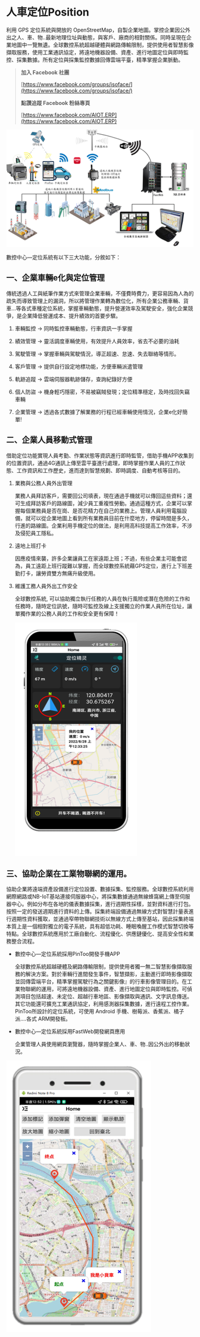 # 人車定位Position
利用 GPS 定位系統與開放的 OpenStreetMap，自製企業地圖。掌控企業因公外出之人、車、物..最新地理位址與動態，與客戶、廠商的相對關係。同時呈現在企業地圖中一覽無遺。全球數控系統超越硬體與網路傳輸限制，提供使用者智慧影像擷取服務，使用工業通訊協定，將遠地機器設備、資產、進行地圖定位與即時監控、採集數據。所有定位與採集監控數據回傳雲端平臺，精準掌握企業脈動。

> **加入 Facebook 社團**
>
> [https://www.facebook.com/groups/isoface/](https://www.facebook.com/groups/isoface/)
> 
> **點讚追蹤 Facebook 粉絲專頁**
> 
> [https://www.facebook.com/AIOT.ERP](https://www.facebook.com/AIOT.ERP)

![](images/gp_04.png)

數控中心―定位系統有以下三大功能，分敘如下：

## 一、企業車輛e化與定位管理

傳統透過人工與紙筆作業方式來管理企業車輛，不僅費時費力，更容易因為人為的疏失而導致管理上的漏洞，所以將管理作業轉為數位化，所有企業公務車輛、貨車...等各式車種定位系統，掌握車輛動態，提升營運效率及駕駛安全，強化企業競爭，是企業降低營運成本、提升績效的首要步驟。

1. 車輛監控 → 同時監控車輛動態，行車資訊一手掌握

2. 績效管理 → 靈活調度車輛使用，有效提升人員效率，省去不必要的油耗

3. 駕駛管理 → 掌握車輛與駕駛情況，導正超速、怠速、失去聯絡等情形。
 
4. 客戶管理 → 提供自行設定地標功能，方便車輛派遣管理

5. 軌跡追蹤 → 雲端伺服器軌跡儲存，查詢紀錄好方便

6. 個人防盜 → 機身輕巧隱密，不易被竊賊發現；定位精準穩定，及時找回失竊車輛

7. 企業管理 → 透過各式數據了解業務的行程已經車輛使用情況，企業e化好簡單!

## 二、企業人員移動式管理

借助定位功能實現人員考勤、作業狀態等資訊進行即時監管，借助手機APP收集到的位置資訊，通過4G通訊上傳至雲平臺進行處理，即時掌握作業人員的工作狀態、工作資訊和工作歷史，進而達到智慧規劃、即時調度、自動考核等目的。

1. 業務與公務人員外出管理

    業務人員拜訪客戶，需要回公司填表，現在通過手機就可以傳回這些資料；還可生成拜訪客戶的路線圖，減少員工重複性勞動。通過這種方式，企業可以掌握每個業務員是否在崗、是否花精力在自己的業務上。管理人員利用電腦設備，就可以從企業地圖上看到所有業務員目前在什麼地方，停留時間是多久，行進的路線圖。企業利用手機定位的做法，是利用高科技提高工作效率，不涉及侵犯員工隱私。

2. 遠地上班打卡

    因應疫情來襲，許多企業讓員工在家遠距上班；不過，有些企業主可能會認為，員工遠距上班行蹤難以掌握，而全球數控系統藉GPS定位，進行上下班差勤打卡，讓勞資雙方無痛升級使用。

3. 維護工務人員外出工作安全

    全球數控系統, 可以協助獨立執行任務的人員在執行風險或潛在危險的工作和任務時，隨時定位訊號，隨時可監控及線上支援獨立的作業人員所在位址，讓單獨作業的公務人員的工作和安全更有保障！

    ![](images/gp_08.png)

## 三、協助企業在工業物聯網的運用。

協助企業將遠端資產設備進行定位設置、數據採集、監控服務。全球數控系統利用網際網路或NB-IoT基站連接伺服器中心，將採集數據通過無線蜂窩網上傳至伺服器中心。例如分布在各地的儀表數據採集，進行週期性採樣，並對資料進行打包。按照一定的發送週期進行資料的上傳。採集終端設備通過無線方式對智慧計量表進行週期性資料獲取，並通過窄帶物聯網技術以無線方式上傳至基站，因此採集終端本質上是一個相對獨立的電子系統，具有超低功耗、睡眠喚醒工作模式智慧切換等特點。全球數控系統應用於工廠自動化、流程優化、供應鏈優化、提高安全性和業務整合流程。

* 數控中心―定位系統採用PinToo開發手機APP

    全球數控系統超越硬體及網路傳輸限制，提供使用者獨一無二智慧影像擷取服務的解決方案。對於車輛行進間發生事件，智慧擷影，主動進行即時影像擷取並回傳雲端平台，精準掌握駕駛行為之關鍵影像』的行車影像管理目的。在工業物聯網的運用，可將遠地機器設備、資產、進行地圖定位與即時監控。可偵測項目包括超速、未定位、超越行車地區、影像擷取與通訊、文字訊息傳送。其它功能還可擴充工業通訊協定，利用感測器採集數據，進行遠程工控作業。PinToo所設計的定位系統，可使用 Android 手機、樹莓派、香蕉派、橘子派....各式 ARM開發板。

* 數控中心―定位系統採用FastWeb開發網頁應用
    
    企業管理人員使用網頁瀏覽器，隨時掌握企業人、車、物..因公外出的移動狀況。

![](images/gp_07.png)